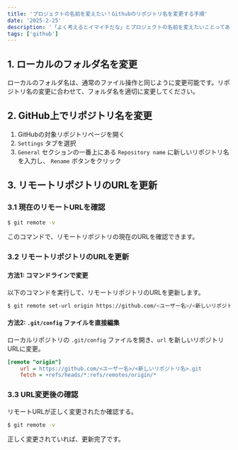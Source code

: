 ```yaml
---
title: 'プロジェクトの名前を変えたい！Githubのリポジトリ名を変更する手順'
date: '2025-2-25'
description: '「よく考えるとイマイチだな」とプロジェクトの名前を変えたいことってありますよね。githubのリポジトリ名も変えるぞ！となった時に必要なリモートリポジトリとの接続の更新手順についてです。'
tags: ['github']
---
```


## 1. ローカルのフォルダ名を変更
ローカルのフォルダ名は、通常のファイル操作と同じように変更可能です。リポジトリ名の変更に合わせて、フォルダ名を適切に変更してください。

## 2. GitHub上でリポジトリ名を変更
1. GitHubの対象リポジトリページを開く
2. `Settings` タブを選択
3. `General` セクションの一番上にある `Repository name` に新しいリポジトリ名を入力し、 `Rename` ボタンをクリック

## 3. リモートリポジトリのURLを更新
### 3.1 現在のリモートURLを確認
```sh
$ git remote -v
```
このコマンドで、リモートリポジトリの現在のURLを確認できます。

### 3.2 リモートリポジトリのURLを更新
#### 方法1: コマンドラインで変更
以下のコマンドを実行して、リモートリポジトリのURLを更新します。
```sh
$ git remote set-url origin https://github.com/<ユーザー名>/<新しいリポジトリ名>.git
```

#### 方法2: `.git/config` ファイルを直接編集
ローカルリポジトリの `.git/config` ファイルを開き、`url` を新しいリポジトリURLに変更。
```ini
[remote "origin"]
    url = https://github.com/<ユーザー名>/<新しいリポジトリ名>.git
    fetch = +refs/heads/*:refs/remotes/origin/*
```

### 3.3 URL変更後の確認
リモートURLが正しく変更されたか確認する。
```sh
$ git remote -v
```
正しく変更されていれば、更新完了です。
